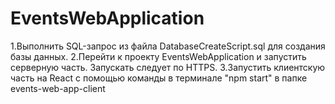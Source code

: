 # EventsWebApplication

1.Выполнить SQL-запрос из файла DatabaseCreateScript.sql для создания базы данных.
2.Перейти к проекту EventsWebApplication и запустить серверную часть. Запускать следует по HTTPS.
3.Запустить клиентскую часть на React с помощью команды в терминале "npm start" в папке events-web-app-client
